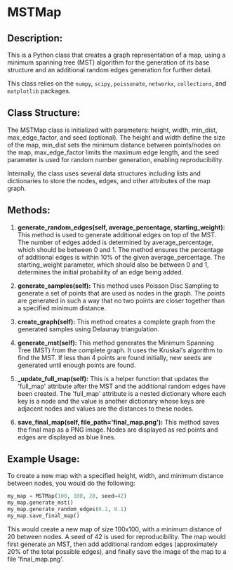 # MSTMap

## Description:

This is a Python class that creates a graph representation of a map, using a minimum spanning tree (MST) algorithm for the generation of its base structure and an additional random edges generation for further detail.

This class relies on the `numpy`, `scipy`, `poissonate`, `networkx`, `collections`, and `matplotlib` packages.

## Class Structure:

The MSTMap class is initialized with parameters: height, width, min_dist, max_edge_factor, and seed (optional). The height and width define the size of the map, min_dist sets the minimum distance between points/nodes on the map, max_edge_factor limits the maximum edge length, and the seed parameter is used for random number generation, enabling reproducibility.

Internally, the class uses several data structures including lists and dictionaries to store the nodes, edges, and other attributes of the map graph.

## Methods:

1. **generate_random_edges(self, average_percentage, starting_weight):** This method is used to generate additional edges on top of the MST. The number of edges added is determined by average_percentage, which should be between 0 and 1. The method ensures the percentage of additional edges is within 10% of the given average_percentage. The starting_weight parameter, which should also be between 0 and 1, determines the initial probability of an edge being added.

2. **generate_samples(self):** This method uses Poisson Disc Sampling to generate a set of points that are used as nodes in the graph. The points are generated in such a way that no two points are closer together than a specified minimum distance.

3. **create_graph(self):** This method creates a complete graph from the generated samples using Delaunay triangulation.

4. **generate_mst(self):** This method generates the Minimum Spanning Tree (MST) from the complete graph. It uses the Kruskal's algorithm to find the MST. If less than 4 points are found initially, new seeds are generated until enough points are found.

5. **\_update_full_map(self):** This is a helper function that updates the 'full_map' attribute after the MST and the additional random edges have been created. The 'full_map' attribute is a nested dictionary where each key is a node and the value is another dictionary whose keys are adjacent nodes and values are the distances to these nodes.

6. **save_final_map(self, file_path='final_map.png'):** This method saves the final map as a PNG image. Nodes are displayed as red points and edges are displayed as blue lines.

## Example Usage:

To create a new map with a specified height, width, and minimum distance between nodes, you would do the following:

```python
my_map = MSTMap(100, 100, 20, seed=42)
my_map.generate_mst()
my_map.generate_random_edges(0.2, 0.1)
my_map.save_final_map()
```

This would create a new map of size 100x100, with a minimum distance of 20 between nodes. A seed of 42 is used for reproducibility. The map would first generate an MST, then add additional random edges (approximately 20% of the total possible edges), and finally save the image of the map to a file 'final_map.png'.
